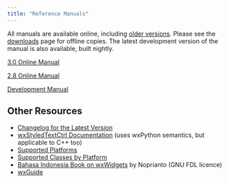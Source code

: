 ```yaml
---
title: "Reference Manuals"
---
```


All manuals are available online, including [older versions][1]. Please see
the [downloads][2] page for offline copies. The latest development version of
the manual is also available, built nightly.

[1]: http://docs.wxwidgets.org/
[2]: /downloads/

<div class="row my-3 justify-content-md-center">
  <div class="col-md-6">
    <p><a href="http://docs.wxwidgets.org/3.0/" class="btn btn-outline-primary btn-lg btn-block" role="button">3.0 Online Manual</a></p>
    <p><a href="http://docs.wxwidgets.org/2.8/" class="btn btn-outline-primary btn-lg btn-block" role="button">2.8 Online Manual</a></p>
    <p><a href="http://docs.wxwidgets.org/trunk/" class="btn btn-outline-primary btn-lg btn-block" role="button">Development Manual</a></p>
  </div>
</div>

## Other Resources

* [Changelog for the Latest Version](https://raw.githubusercontent.com/wxWidgets/wxWidgets/master/docs/changes.txt)
* [wxStyledTextCtrl Documentation](http://www.yellowbrain.com/stc/index.html) (uses wxPython semantics, but applicable to C++ too)
* [Supported Platforms](https://wiki.wxwidgets.org/Supported_Platforms)
* [Supported Classes by Platform](https://wiki.wxwidgets.org/Development:_Supported_Classes)
* [Bahasa Indonesia Book on wxWidgets](https://github.com/nopri/publication/raw/master/id-wxwidgets.pdf) by Noprianto (GNU FDL licence)
* [wxGuide](http://wxguide.sf.net/)
